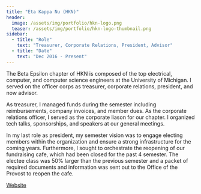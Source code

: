 ```yaml
---
title: "Eta Kappa Nu (HKN)"
header:
  image: /assets/img/portfolio/hkn-logo.png
  teaser: /assets/img/portfolio/hkn-logo-thumbnail.png
sidebar:
  - title: "Role"
    text: "Treasurer, Corporate Relations, President, Advisor"
  - title: "Date"
    text: "Dec 2016 - Present"
---
```


The Beta Epsilon chapter of HKN is composed of the top electrical, computer, and
computer science engineers at the University of Michigan. I served on the
officer corps as treasurer, corporate relations, president, and now advisor.

As treasurer, I managed funds during the semester including reimbursements,
company invoices, and member dues. As the corporate relations officer, I served
as the corporate liason for our chapter. I organized tech talks, sponsorships,
and speakers at our general meetings.

In my last role as president, my semester vision was to engage electing members
within the organization and ensure a strong infrastructure for the coming years.
Furthermore, I sought to orchestrate the reopening of our fundraising cafe,
which had been closed for the past 4 semester. The electee class was 50% larger
than the previous semester and a packet of required documents and information
was sent out to the Office of the Provost to reopen the cafe.

<a class="btn btn--primary" target="_blank" href="https://hkn.eecs.umich.edu/">Website</a>
